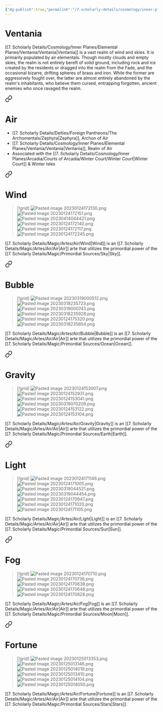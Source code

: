 ```yaml
---
{"dg-publish":true,"permalink":"/7-scholarly-details/cosmology/inner-planes/elemental-planes/ventania/ventania/","noteIcon":""}
---
```


# Ventania

[[7. Scholarly Details/Cosmology/Inner Planes/Elemental Planes/Ventania/Ventania\|Ventania]] is a vast realm of wind and skies. It is primarily populated by air elementals. Though mostly clouds and empty skies, the realm is not entirely bereft of solid ground, including rock and ice created by the residents or dragged into the realm from the Fade, and the occasional bizarre, drifting spheres of brass and iron. While the former are aggressively fought over, the latter are almost entirely abandoned by the realm's inhabitants, who believe them cursed, entrapping forgotten, ancient enemies who once ravaged the realm. 


<div class="transclusion internal-embed is-loaded"><a class="markdown-embed-link" href="/7-scholarly-details/magic/artes/air/air/" aria-label="Open link"><svg xmlns="http://www.w3.org/2000/svg" width="24" height="24" viewBox="0 0 24 24" fill="none" stroke="currentColor" stroke-width="2" stroke-linecap="round" stroke-linejoin="round" class="svg-icon lucide-link"><path d="M10 13a5 5 0 0 0 7.54.54l3-3a5 5 0 0 0-7.07-7.07l-1.72 1.71"></path><path d="M14 11a5 5 0 0 0-7.54-.54l-3 3a5 5 0 0 0 7.07 7.07l1.71-1.71"></path></svg></a><div class="markdown-embed">




# Air

- [[7. Scholarly Details/Deities/Foreign Pantheons/The Archomentals/Zephyra\|Zephyra]], Archon of Air 
- [[7. Scholarly Details/Cosmology/Inner Planes/Elemental Planes/Ventania/Ventania\|Ventania]], Realm of Air
- Associated with the [[7. Scholarly Details/Cosmology/Inner Planes/Arcadia/Courts of Arcadia/Winter Court/Winter Court\|Winter Court]] & Winter Isles 


<div class="transclusion internal-embed is-loaded"><a class="markdown-embed-link" href="/7-scholarly-details/magic/artes/air/wind/" aria-label="Open link"><svg xmlns="http://www.w3.org/2000/svg" width="24" height="24" viewBox="0 0 24 24" fill="none" stroke="currentColor" stroke-width="2" stroke-linecap="round" stroke-linejoin="round" class="svg-icon lucide-link"><path d="M10 13a5 5 0 0 0 7.54.54l3-3a5 5 0 0 0-7.07-7.07l-1.72 1.71"></path><path d="M14 11a5 5 0 0 0-7.54-.54l-3 3a5 5 0 0 0 7.07 7.07l1.71-1.71"></path></svg></a><div class="markdown-embed">




# Wind

>[!grid]
>![Pasted image 20230124172130.png](/img/user/x.%20Assets/Attachments/Pasted%20image%2020230124172130.png)
>![Pasted image 20230124172151.png](/img/user/x.%20Assets/Attachments/Pasted%20image%2020230124172151.png)
>![Pasted image 20230414044421.png](/img/user/x.%20Assets/Attachments/Pasted%20image%2020230414044421.png)
>![Pasted image 20230124172140.png](/img/user/x.%20Assets/Attachments/Pasted%20image%2020230124172140.png)
>![Pasted image 20230124172117.png](/img/user/x.%20Assets/Attachments/Pasted%20image%2020230124172117.png)
>![Pasted image 20230124172245.png](/img/user/x.%20Assets/Attachments/Pasted%20image%2020230124172245.png)

[[7. Scholarly Details/Magic/Artes/Air/Wind\|Wind]] is an [[7. Scholarly Details/Magic/Artes/Air/Air\|Air]] arte that utilizes the primordial power of the [[7. Scholarly Details/Magic/Primordial Sources/Sky\|Sky]].

</div></div>



<div class="transclusion internal-embed is-loaded"><a class="markdown-embed-link" href="/7-scholarly-details/magic/artes/air/bubble/" aria-label="Open link"><svg xmlns="http://www.w3.org/2000/svg" width="24" height="24" viewBox="0 0 24 24" fill="none" stroke="currentColor" stroke-width="2" stroke-linecap="round" stroke-linejoin="round" class="svg-icon lucide-link"><path d="M10 13a5 5 0 0 0 7.54.54l3-3a5 5 0 0 0-7.07-7.07l-1.72 1.71"></path><path d="M14 11a5 5 0 0 0-7.54-.54l-3 3a5 5 0 0 0 7.07 7.07l1.71-1.71"></path></svg></a><div class="markdown-embed">




# Bubble

>[!grid]
>![Pasted image 20230319000512.png](/img/user/x.%20Assets/Attachments/Pasted%20image%2020230319000512.png)
>![Pasted image 20230318235723.png](/img/user/x.%20Assets/Attachments/Pasted%20image%2020230318235723.png)
>![Pasted image 20230319000743.png](/img/user/x.%20Assets/Attachments/Pasted%20image%2020230319000743.png)
>![Pasted image 20230318235928.png](/img/user/x.%20Assets/Attachments/Pasted%20image%2020230318235928.png)
>![Pasted image 20230124175320.png](/img/user/x.%20Assets/Attachments/Pasted%20image%2020230124175320.png)
>![Pasted image 20230318235654.png](/img/user/x.%20Assets/Attachments/Pasted%20image%2020230318235654.png)

[[7. Scholarly Details/Magic/Artes/Air/Bubble\|Bubble]] is an [[7. Scholarly Details/Magic/Artes/Air/Air\|Air]] arte that utilizes the primordial power of the [[7. Scholarly Details/Magic/Primordial Sources/Ocean\|Ocean]].

</div></div>



<div class="transclusion internal-embed is-loaded"><a class="markdown-embed-link" href="/7-scholarly-details/magic/artes/air/gravity/" aria-label="Open link"><svg xmlns="http://www.w3.org/2000/svg" width="24" height="24" viewBox="0 0 24 24" fill="none" stroke="currentColor" stroke-width="2" stroke-linecap="round" stroke-linejoin="round" class="svg-icon lucide-link"><path d="M10 13a5 5 0 0 0 7.54.54l3-3a5 5 0 0 0-7.07-7.07l-1.72 1.71"></path><path d="M14 11a5 5 0 0 0-7.54-.54l-3 3a5 5 0 0 0 7.07 7.07l1.71-1.71"></path></svg></a><div class="markdown-embed">




# Gravity

>[!grid]
![Pasted image 20230124153007.png](/img/user/x.%20Assets/Attachments/Pasted%20image%2020230124153007.png)
>![Pasted image 20230124152931.png](/img/user/x.%20Assets/Attachments/Pasted%20image%2020230124152931.png)
>![Pasted image 20230124153041.png](/img/user/x.%20Assets/Attachments/Pasted%20image%2020230124153041.png)
>![Pasted image 20230319070209.png](/img/user/x.%20Assets/Attachments/Pasted%20image%2020230319070209.png)
>![Pasted image 20230124153122.png](/img/user/x.%20Assets/Attachments/Pasted%20image%2020230124153122.png)
>![Pasted image 20230124153104.png](/img/user/x.%20Assets/Attachments/Pasted%20image%2020230124153104.png)

[[7. Scholarly Details/Magic/Artes/Air/Gravity\|Gravity]] is an [[7. Scholarly Details/Magic/Artes/Air/Air\|Air]] arte that utilizes the primordial power of the [[7. Scholarly Details/Magic/Primordial Sources/Earth\|Earth]].

</div></div>



<div class="transclusion internal-embed is-loaded"><a class="markdown-embed-link" href="/7-scholarly-details/magic/artes/air/light/" aria-label="Open link"><svg xmlns="http://www.w3.org/2000/svg" width="24" height="24" viewBox="0 0 24 24" fill="none" stroke="currentColor" stroke-width="2" stroke-linecap="round" stroke-linejoin="round" class="svg-icon lucide-link"><path d="M10 13a5 5 0 0 0 7.54.54l3-3a5 5 0 0 0-7.07-7.07l-1.72 1.71"></path><path d="M14 11a5 5 0 0 0-7.54-.54l-3 3a5 5 0 0 0 7.07 7.07l1.71-1.71"></path></svg></a><div class="markdown-embed">




# Light

>[!grid]
![Pasted image 20230124171146.png](/img/user/x.%20Assets/Attachments/Pasted%20image%2020230124171146.png)
>![Pasted image 20230124171005.png](/img/user/x.%20Assets/Attachments/Pasted%20image%2020230124171005.png)
>![Pasted image 20230319044521.png](/img/user/x.%20Assets/Attachments/Pasted%20image%2020230319044521.png)
>![Pasted image 20230319044454.png](/img/user/x.%20Assets/Attachments/Pasted%20image%2020230319044454.png)
![Pasted image 20230124170947.png](/img/user/x.%20Assets/Attachments/Pasted%20image%2020230124170947.png)
![Pasted image 20230124171020.png](/img/user/x.%20Assets/Attachments/Pasted%20image%2020230124171020.png)
![Pasted image 20230124171105.png](/img/user/x.%20Assets/Attachments/Pasted%20image%2020230124171105.png)

[[7. Scholarly Details/Magic/Artes/Air/Light\|Light]] is an [[7. Scholarly Details/Magic/Artes/Air/Air\|Air]] arte that utilizes the primordial power of the [[7. Scholarly Details/Magic/Primordial Sources/Sun\|Sun]].

</div></div>



<div class="transclusion internal-embed is-loaded"><a class="markdown-embed-link" href="/7-scholarly-details/magic/artes/air/fog/" aria-label="Open link"><svg xmlns="http://www.w3.org/2000/svg" width="24" height="24" viewBox="0 0 24 24" fill="none" stroke="currentColor" stroke-width="2" stroke-linecap="round" stroke-linejoin="round" class="svg-icon lucide-link"><path d="M10 13a5 5 0 0 0 7.54.54l3-3a5 5 0 0 0-7.07-7.07l-1.72 1.71"></path><path d="M14 11a5 5 0 0 0-7.54-.54l-3 3a5 5 0 0 0 7.07 7.07l1.71-1.71"></path></svg></a><div class="markdown-embed">




# Fog

>[!grid]
>![Pasted image 20230124170710.png](/img/user/x.%20Assets/Attachments/Pasted%20image%2020230124170710.png)
>![Pasted image 20230124170736.png](/img/user/x.%20Assets/Attachments/Pasted%20image%2020230124170736.png)
>![Pasted image 20230124170639.png](/img/user/x.%20Assets/Attachments/Pasted%20image%2020230124170639.png)
>![Pasted image 20230124170648.png](/img/user/x.%20Assets/Attachments/Pasted%20image%2020230124170648.png)
>![Pasted image 20230124170828.png](/img/user/x.%20Assets/Attachments/Pasted%20image%2020230124170828.png)

[[7. Scholarly Details/Magic/Artes/Air/Fog\|Fog]] is an [[7. Scholarly Details/Magic/Artes/Air/Air\|Air]] arte that utilizes the primordial power of the [[7. Scholarly Details/Magic/Primordial Sources/Moon\|Moon]].

</div></div>



<div class="transclusion internal-embed is-loaded"><a class="markdown-embed-link" href="/7-scholarly-details/magic/artes/air/fortune/" aria-label="Open link"><svg xmlns="http://www.w3.org/2000/svg" width="24" height="24" viewBox="0 0 24 24" fill="none" stroke="currentColor" stroke-width="2" stroke-linecap="round" stroke-linejoin="round" class="svg-icon lucide-link"><path d="M10 13a5 5 0 0 0 7.54.54l3-3a5 5 0 0 0-7.07-7.07l-1.72 1.71"></path><path d="M14 11a5 5 0 0 0-7.54-.54l-3 3a5 5 0 0 0 7.07 7.07l1.71-1.71"></path></svg></a><div class="markdown-embed">




# Fortune

>[!grid]
>![Pasted image 20230125013353.png](/img/user/x.%20Assets/Attachments/Pasted%20image%2020230125013353.png)
![Pasted image 20230125013146.png](/img/user/x.%20Assets/Attachments/Pasted%20image%2020230125013146.png)
![Pasted image 20230125014019.png](/img/user/x.%20Assets/Attachments/Pasted%20image%2020230125014019.png)
![Pasted image 20230125013410.png](/img/user/x.%20Assets/Attachments/Pasted%20image%2020230125013410.png)
![Pasted image 20230125014104.png](/img/user/x.%20Assets/Attachments/Pasted%20image%2020230125014104.png)
![Pasted image 20230125014050.png](/img/user/x.%20Assets/Attachments/Pasted%20image%2020230125014050.png)

[[7. Scholarly Details/Magic/Artes/Air/Fortune\|Fortune]] is an [[7. Scholarly Details/Magic/Artes/Air/Air\|Air]] arte that utilizes the primordial power of the [[7. Scholarly Details/Magic/Primordial Sources/Stars\|Stars]]. 




</div></div>



</div></div>

